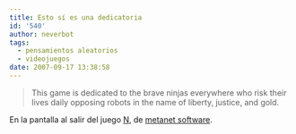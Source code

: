```yaml
---
title: Esto sí es una dedicatoria
id: '540'
author: neverbot
tags:
  - pensamientos aleatorios
  - videojuegos
date: 2007-09-17 13:38:58
---
```


> This game is dedicated to the brave ninjas everywhere who risk their lives daily opposing robots in the name of liberty, justice, and gold.

En la pantalla al salir del juego [N](http://www.harveycartel.org/metanet/n.html), de [metanet software](http://www.harveycartel.org/metanet/).
